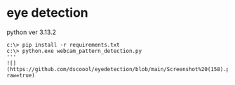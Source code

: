 # eye detection


python ver 3.13.2

```
c:\> pip install -r requirements.txt
c:\> python.exe webcam_pattern_detection.py
'''
![](https://github.com/dscoool/eyedetection/blob/main/Screenshot%20(158).png?raw=true)
